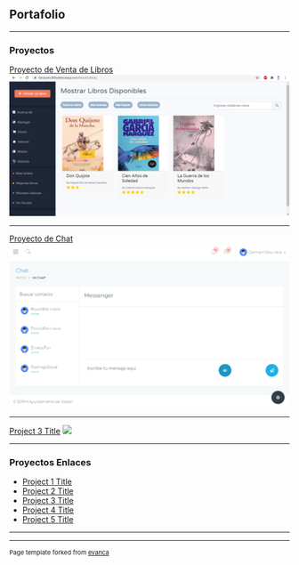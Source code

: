 ## Portafolio

---

### Proyectos

[Proyecto de Venta de Libros](sample_page)
<img src="images/Proyecto Libros.PNG?raw=true"/>

---
[Proyecto de Chat](/pdf/sample_presentation.pdf)
<img src="images/Proyecto Chat.png?raw=true"/>

---
[Project 3 Title](http://example.com/)
<img src="images/dummy_thumbnail.jpg?raw=true"/>

---

### Proyectos Enlaces

- [Project 1 Title](http://example.com/)
- [Project 2 Title](http://example.com/)
- [Project 3 Title](http://example.com/)
- [Project 4 Title](http://example.com/)
- [Project 5 Title](http://example.com/)

---




---
<p style="font-size:11px">Page template forked from <a href="https://github.com/evanca/quick-portfolio">evanca</a></p>
<!-- Remove above link if you don't want to attibute -->

